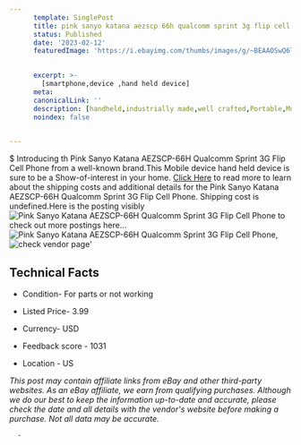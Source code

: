 ```yaml
---
      template: SinglePost
      title: pink sanyo katana aezscp 66h qualcomm sprint 3g flip cell phone
      status: Published
      date: '2023-02-12'
      featuredImage: 'https://i.ebayimg.com/thumbs/images/g/~BEAAOSwQ6lj5d2m/s-l225.jpg'
       

      excerpt: >-
        [smartphone,device ,hand held device]
      meta:
      canonicalLink: ''
      description: [handheld,industrially made,well crafted,Portable,Mobile,Compact,Convenient,Lightweight,Maneuverable,Man-portable,Miniature,Carriable,Hand-held,Light,Holdable,Transportable,Mobile device,Pocket-sized,On-the-go,Wireless,Cordless,Compact size,Convenient size, smartphone,device ,hand held device]
      noindex: false
      

---
```

$
      Introducing th Pink Sanyo Katana AEZSCP-66H Qualcomm Sprint 3G Flip Cell Phone from a well-known brand.This Mobile device hand held device is sure to be a Show-of-interest in your home. [Click Here](https://www.ebay.com/itm/185771214019?hash=item2b40d3c4c3%3Ag%3A%7EBEAAOSwQ6lj5d2m&mkevt=1&mkcid=1&mkrid=711-53200-19255-0&campid=%253CePNCampaignId%253E&customid=%253CreferenceId%253E&toolid=10049) to read more to learn about the shipping costs and additional details for the Pink Sanyo Katana AEZSCP-66H Qualcomm Sprint 3G Flip Cell Phone. Shipping cost is undefined.Here is the posting visibly ![Pink Sanyo Katana AEZSCP-66H Qualcomm Sprint 3G Flip Cell Phone](https://i.ebayimg.com/thumbs/images/g/~BEAAOSwQ6lj5d2m/s-l225.jpg) to check out more postings here... ![Pink Sanyo Katana AEZSCP-66H Qualcomm Sprint 3G Flip Cell Phone](https://i.ebayimg.com/images/g/~BEAAOSwQ6lj5d2m/s-l1600.jpg), ![check vendor page](https://origin-galleryplus.ebayimg.com/ws/web/185771214019_2_0_1/225x225.jpg,https://origin-galleryplus.ebayimg.com/ws/web/185771214019_3_0_1/225x225.jpg,https://origin-galleryplus.ebayimg.com/ws/web/185771214019_4_0_1/225x225.jpg,https://origin-galleryplus.ebayimg.com/ws/web/185771214019_5_0_1/225x225.jpg,https://origin-galleryplus.ebayimg.com/ws/web/185771214019_6_0_1/225x225.jpg,https://origin-galleryplus.ebayimg.com/ws/web/185771214019_7_0_1/225x225.jpg,https://origin-galleryplus.ebayimg.com/ws/web/185771214019_8_0_1/225x225.jpg)'

      

 ## Technical Facts 



     
      

 - Condition- For parts or not working 


      

 - Listed Price- 3.99 


      

 - Currency- USD 


      

 - Feedback score - 1031 


      

 - Location - US 


      
      

 *_This post may contain affiliate links from eBay and other third-party websites. As an eBay affiliate, we earn from qualifying purchases. Although we do our best to keep the information up-to-date and accurate, please check the date and all details with the vendor's website before making a purchase. Not all data may be accurate._*




      -
